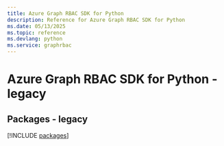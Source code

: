 ```yaml
---
title: Azure Graph RBAC SDK for Python
description: Reference for Azure Graph RBAC SDK for Python
ms.date: 05/13/2025
ms.topic: reference
ms.devlang: python
ms.service: graphrbac
---
```

# Azure Graph RBAC SDK for Python - legacy
## Packages - legacy
[!INCLUDE [packages](graph-rbac-index.md)]